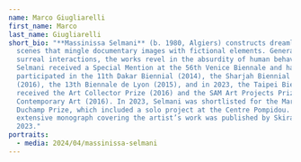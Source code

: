 ```yaml
---
name: Marco Giugliarelli
first_name: Marco
last_name: Giugliarelli
short_bio: "**Massinissa Selmani** (b. 1980, Algiers) constructs dreamlike
  scenes that mingle documentary images with fictional elements. Generating
  surreal interactions, the works revel in the absurdity of human behaviors.
  Selmani received a Special Mention at the 56th Venice Biennale and has
  participated in the 11th Dakar Biennial (2014), the Sharjah Biennial 13
  (2016), the 13th Biennale de Lyon (2015), and in 2023, the Taipei Biennial. He
  received the Art Collector Prize (2016) and the SAM Art Projects Prize for
  Contemporary Art (2016). In 2023, Selmani was shortlisted for the Marcel
  Duchamp Prize, which included a solo project at the Centre Pompidou. An
  extensive monograph covering the artist’s work was published by Skira in
  2023."
portraits:
  - media: 2024/04/massinissa-selmani
---
```

